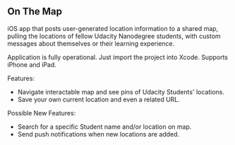 ## On The Map
iOS app that posts user-generated location information to a shared map, pulling the locations of fellow Udacity Nanodegree students, with custom messages about themselves or their learning experience.

Application is fully operational. Just import the project into Xcode. Supports iPhone and iPad.

Features:
- Navigate interactable map and see pins of Udacity Students' locations.
- Save your own current location and even a related URL.

Possible New Features:
- Search for a specific Student name and/or location on map.
- Send push notifications when new locations are added.
